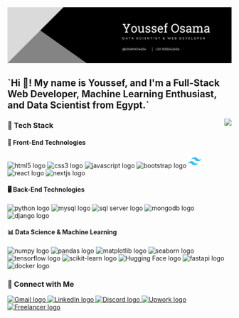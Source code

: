 <img src="Github Banner.png">

<h2 align="left">`Hi 👋! My name is Youssef, and I'm a Full-Stack Web Developer, Machine Learning Enthusiast, and Data Scientist from Egypt.`</h2>

<img align="right" height="300" src="https://media.giphy.com/media/qgQUggAC3Pfv687qPC/giphy.gif" />

### 🔧 Tech Stack

#### 🎨 Front-End Technologies

<div align="left">
  <img src="https://cdn.jsdelivr.net/gh/devicons/devicon/icons/html5/html5-original.svg" height="30" alt="html5 logo"  />
  <img src="https://cdn.jsdelivr.net/gh/devicons/devicon/icons/css3/css3-original.svg" height="30" alt="css3 logo"  />
  <img src="https://cdn.jsdelivr.net/gh/devicons/devicon/icons/javascript/javascript-original.svg" height="30" alt="javascript logo"  />
  <img src="https://cdn.jsdelivr.net/gh/devicons/devicon/icons/bootstrap/bootstrap-original.svg" height="30" alt="bootstrap logo" />
  <img src="https://raw.githubusercontent.com/devicons/devicon/master/icons/tailwindcss/tailwindcss-original.svg" height="30" alt="tailwind logo" />
  <img src="https://cdn.jsdelivr.net/gh/devicons/devicon/icons/react/react-original.svg" height="30" alt="react logo"  />
  <img src="https://cdn.jsdelivr.net/gh/devicons/devicon/icons/nextjs/nextjs-original.svg" height="30" alt="nextjs logo" />
</div>

#### 🖥️ Back-End Technologies

<div align="left">
  <img src="https://cdn.jsdelivr.net/gh/devicons/devicon/icons/python/python-original.svg" height="30" alt="python logo" />
  <img src="https://cdn.jsdelivr.net/gh/devicons/devicon/icons/mysql/mysql-original.svg" height="30" alt="mysql logo" />
  <img src="https://cdn.jsdelivr.net/gh/devicons/devicon/icons/microsoftsqlserver/microsoftsqlserver-plain.svg" height="30" alt="sql server logo" />
  <img src="https://cdn.jsdelivr.net/gh/devicons/devicon/icons/mongodb/mongodb-original.svg" height="30" alt="mongodb logo" />
  <img src="https://cdn.jsdelivr.net/gh/devicons/devicon/icons/django/django-plain.svg" height="30" alt="django logo" />
</div>

#### 📊 Data Science & Machine Learning

<div align="left">
  <img src="https://cdn.jsdelivr.net/gh/devicons/devicon/icons/numpy/numpy-original.svg" height="30" alt="numpy logo" />
  <img src="https://cdn.jsdelivr.net/gh/devicons/devicon/icons/pandas/pandas-original.svg" height="30" alt="pandas logo" />
  <img src="https://cdn.jsdelivr.net/gh/devicons/devicon/icons/matplotlib/matplotlib-original.svg" height="30" alt="matplotlib logo" />
  <img src="https://seaborn.pydata.org/_images/logo-wide-lightbg.svg" height="30" alt="seaborn logo" />
  <img src="https://cdn.jsdelivr.net/gh/devicons/devicon/icons/tensorflow/tensorflow-original.svg" height="30" alt="tensorflow logo" />
  <img src="https://cdn.jsdelivr.net/gh/devicons/devicon/icons/scikitlearn/scikitlearn-original.svg" height="30" alt="scikit-learn logo" />
  <img src="https://huggingface.co/front/assets/huggingface_logo-noborder.svg" height="30" alt="Hugging Face logo" />
  <img src="https://cdn.jsdelivr.net/gh/devicons/devicon/icons/fastapi/fastapi-original.svg" height="30" alt="fastapi logo" />
  <img src="https://cdn.jsdelivr.net/gh/devicons/devicon/icons/docker/docker-original.svg" height="30" alt="docker logo" />
</div>

### 💎 Connect with Me

<div align="left">
  <a href="mailto:osama74454@gmail.com">
    <img src="https://img.shields.io/static/v1?message=Gmail&logo=gmail&label=&color=D14836&logoColor=white&labelColor=&style=for-the-badge" height="35" alt="Gmail logo" />
  </a>
  <a href="https://www.linkedin.com/in/youssef-osama-002951250/">
    <img src="https://img.shields.io/static/v1?message=LinkedIn&logo=linkedin&label=&color=0077B5&logoColor=white&labelColor=&style=for-the-badge" height="35" alt="LinkedIn logo" />
  </a>
  <a href="https://discord.com/users/655025153432092701">
    <img src="https://img.shields.io/static/v1?message=Discord&logo=discord&label=&color=7289DA&logoColor=white&labelColor=&style=for-the-badge" height="35" alt="Discord logo" />
  </a>
  <a href="https://www.upwork.com/freelancers/~01bf0e2db1d5f133f5?mp_source=share">
    <img src="https://img.shields.io/static/v1?message=Upwork&logo=upwork&label=&color=6fda44&logoColor=white&labelColor=&style=for-the-badge" height="35" alt="Upwork logo" />
  </a>
  <a href="https://www.freelancer.com/u/YoussefOsama134?sb=t">
    <img src="https://img.shields.io/static/v1?message=Freelancer&logo=freelancer&label=&color=29b2fe&logoColor=white&labelColor=&style=for-the-badge" height="35" alt="Freelancer logo" />
  </a>
</div>
